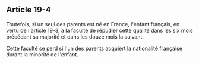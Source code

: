 Article 19-4
----
Toutefois, si un seul des parents est né en France, l'enfant français, en vertu
de l'article 19-3, a la faculté de répudier cette qualité dans les six mois
précédant sa majorité et dans les douze mois la suivant.

Cette faculté se perd si l'un des parents acquiert la nationalité française
durant la minorité de l'enfant.
